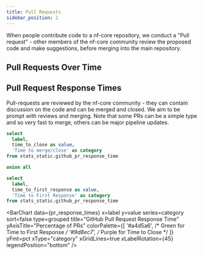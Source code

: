 ```yaml
---
title: Pull Requests
sidebar_position: 2
---
```


When people contribute code to a nf-core repository, we conduct a "Pull request" - other members of the nf-core community review the proposed code and make suggestions, before merging into the main repository.

## Pull Requests Over Time

## Pull Request Response Times

Pull-requests are reviewed by the nf-core community - they can contain discussion on the code and can be merged and closed. We aim to be prompt with reviews and merging. Note that some PRs can be a simple type and so very fast to merge, others can be major pipeline updates.

<!-- TODO -->
<!-- <BigValue
    data={pr_response_times}
    value=median_hours
    title="Median PR Response Time (Hours)"
/> -->

```sql pr_response_times
select 
  label,
  time_to_close as value,
  'Time to merge/close' as category
from stats_static.github_pr_response_time

union all

select 
  label,
  time_to_first_response as value,
  'Time to First Response' as category
from stats_static.github_pr_response_time
```

<BarChart 
    data={pr_response_times}
    x=label
    y=value
    series=category
    sort=false
    type=grouped
    title="GitHub Pull Request Response Time"
    yAxisTitle="Percentage of PRs"
    colorPalette={[
        '#a4d5a6',  /* Green for Time to First Response */
        '#9d8ec7',  /* Purple for Time to Close */
    ]}
    yFmt=pct
    xType="category"
    xGridLines=true
    xLabelRotation={45}
    legendPosition="bottom"
/>

<LastRefreshed prefix="Data last updated"/>